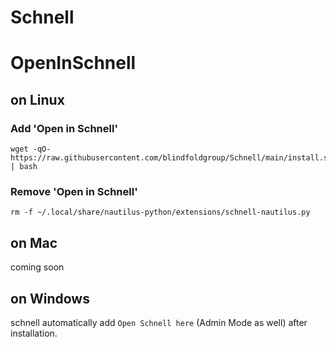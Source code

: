# Schnell

# OpenInSchnell

## on Linux

### Add 'Open in Schnell'

```
wget -qO- https://raw.githubusercontent.com/blindfoldgroup/Schnell/main/install.sh | bash

```

### Remove 'Open in Schnell'

```
rm -f ~/.local/share/nautilus-python/extensions/schnell-nautilus.py

```

## on Mac
coming soon

## on Windows

schnell automatically add `Open Schnell here` (Admin Mode as well) after installation.
